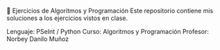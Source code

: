 🧠 Ejercicios de Algoritmos y Programación
Este repositorio contiene mis soluciones a los ejercicios vistos en clase.

Lenguaje: PSeInt / Python
Curso: Algoritmos y Programación
Profesor: Norbey Danilo Muñoz
